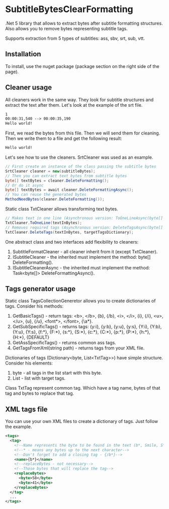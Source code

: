 # SubtitleBytesClearFormatting
.Net 5 library that allows to extract bytes after subtitle formatting structures. Also allows you to remove bytes representing subtitle tags.

Supports extraction from 5 types of subtitles: ass, sbv, srt, sub, vtt.

## Installation
To install, use the nuget package (package section on the right side of the page).

## Cleaner usage
All cleaners work in the same way. They look for subtitle structures and extract the text after them. Let's look at the example of the srt file.

```txt
1
00:00:31,540 --> 00:00:35,190
Hello world!
```

First, we read the bytes from this file. Then we will send them for cleaning. Then we write them to a file and get the following result:

```txt
Hello world!
```

Let's see how to use the cleaners. SrtCleaner was used as an example.

```C#
// First create an instance of the class passing the subtitle bytes
SrtCleaner cleaner = new(subtitleBytes);
// Then you can extract text bytes from subtitle bytes
byte[] textBytes = cleaner.DeleteFormatting();
// Or do it async
byte[] textBytes = await cleaner.DeleteFormattingAsync();
// You can reuse the generated bytes
MethodNeedBytes(cleaner.DeleteFormatting());
```

Static class TxtCleaner allows transforming text bytes.

```C#
// Makes text in one line (Asynchronous version: ToOneLineAsync(byte[] textInBytes))
TxtCleaner.ToOneLine(textInBytes);
// Removes required tags (Asynchronous version: DeleteTagsAsync(byte[] textInBytes, Dictionary<byte, List<TxtTag>> tagsDictionary))
TxtCleaner.DeleteTags(textInBytes, targetTagsDictionary);
```

One abstract class and two interfaces add flexibility to cleaners:
1. SubtitleFormatCleaner - all cleaner inherit from it (except TxtCleaner).
2. ISubtitleCleaner - the inherited must implement the method: byte[] DeleteFormatting().
3. ISubtitleCleanerAsync - the inherited must implement the method: Task<byte[]> DeleteFormattingAsync().

## Tags generator usage
Static class TagsCollectionGeneretor allows you to create dictionaries of tags. Consider his methods:
1. GetBasicTags() - return tags: &lt;b&gt;, &lt;/b&gt;, {b}, {/b}, &lt;i&gt;, &lt;/i&gt;, {i}, {/i}, &lt;u&gt;, &lt;/u&gt;, {u}, {/u}, &lt;font*&gt;, &lt;/font&gt;, {\a*}.
2. GetSubSpecificTags() - returns tags: {y:i}, {y:b}, {y:u}, {y:s}, {Y:i}, {Y:b}, {Y:u}, {Y:s}, {f:\*}, {F:\*}, {s:\*}, {S:\*}, {c:\*}, {C:\*}, {p:\*}, {P:\*}, {h:\*}, {H:\*}, {DEFAULT}
3. GetAssSpecificTags() - returns common ass tags.
4. GetTagsFromXml(string path) - returns tags from your XML file.

Dictionaries of tags (Dictionary<byte, List\<TxtTag\>>) have simple structure. Consider his elements:
1. byte - all tags in the list start with this byte.
2. List<TxtTag> - list with target tags.

Class TxtTag represent common tag. Which have a tag name, bytes of that tag and bytes to replace that tag.

## XML tags file
You can use your own XML files to create a dictionary of tags. Just follow the example.

```XML
<tags>
  <tag>
    <!--Name represents the byte to be found in the text (b*, Smile, S*le)-->
    <!--* - means any bytes up to the next character-->
    <!--Don't forget to add a closing tag - {/b*}-->
    <name>{b*}</name>
    <!--replaceBytes - not necessary-->
    <!--Those bytes that will replace the tag-->
    <replaceBytes>
      <byte>58</byte>
      <byte>41</byte>
    </replaceBytes>
  </tag>
  ...
</tags>
```
